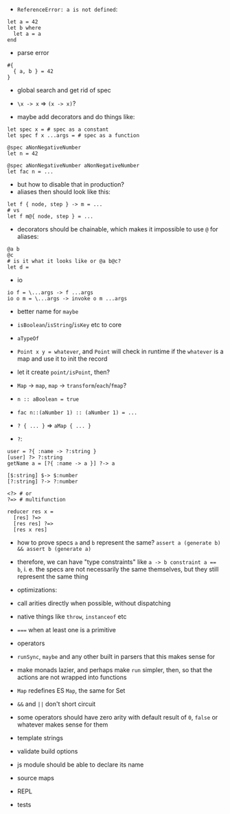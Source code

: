 - `ReferenceError: a is not defined`:
```
let a = 42
let b where
  let a = a
end
```

- parse error
```
#{
  { a, b } = 42
}
```

- global search and get rid of spec

- `\x -> x` => `(x -> x)`?

- maybe add decorators and do things like:
```
let spec x = # spec as a constant
let spec f x ...args = # spec as a function

@spec aNonNegativeNumber
let n = 42

@spec aNonNegativeNumber aNonNegativeNumber
let fac n = ...
```
- but how to disable that in production?
- aliases then should look like this:
```
let f { node, step } -> m = ...
# vs
let f m@{ node, step } = ...
```
- decorators should be chainable, which makes it impossible to use `@` for aliases:
```
@a b
@c
# is it what it looks like or @a b@c?
let d =
```

- io
```
io f = \...args -> f ...args
io o m = \...args -> invoke o m ...args
```

- better name for `maybe`
- `isBoolean`/`isString`/`isKey` etc to core
- `aTypeOf`

- `Point x y = whatever`, and `Point` will check in runtime if the `whatever` is a map and use it to init the record
- let it create `point/isPoint`, then?
- `Map` -> `map`, `map` -> `transform`/`each`/`fmap`?

- `n :: aBoolean = true`
- `fac n::(aNumber 1) :: (aNumber 1) = ...`
- `? { ... }` => `aMap { ... }`
- `?`:
```
user = ?{ :name -> ?:string }
[user] ?> ?:string
getName a = [?{ :name -> a }] ?-> a

[$:string] $-> $:number
[?:string] ?-> ?:number

<?> # or
?=> # multifunction

reducer res x =
  [res] ?=>
  [res res] ?=>
  [res x res]
```
- how to prove specs `a` and `b` represent the same? `assert a (generate b) && assert b (generate a)`
- therefore, we can have "type constraints" like `a -> b constraint a == b`, i. e. the specs are not necessarily the same themselves, but they still represent the same thing

- optimizations:
- call arities directly when possible, without dispatching
- native things like `throw`, `instanceof` etc
- `===` when at least one is a primitive
- operators
- `runSync`, `maybe` and any other built in parsers that this makes sense for

- make monads lazier, and perhaps make `run` simpler, then, so that the actions are not wrapped into functions
- `Map` redefines ES `Map`, the same for Set
- `&&` and `||` don't short circuit
- some operators should have zero arity with default result of `0`, `false` or whatever makes sense for them
- template strings

- validate build options
- js module should be able to declare its name
- source maps
- REPL
- tests
